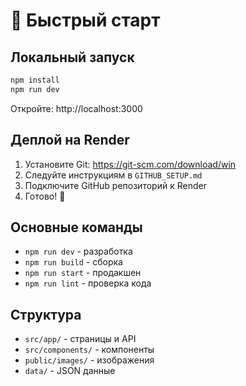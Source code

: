 # 🚀 Быстрый старт

## Локальный запуск
```bash
npm install
npm run dev
```
Откройте: http://localhost:3000

## Деплой на Render
1. Установите Git: https://git-scm.com/download/win
2. Следуйте инструкциям в `GITHUB_SETUP.md`
3. Подключите GitHub репозиторий к Render
4. Готово! 🎉

## Основные команды
- `npm run dev` - разработка
- `npm run build` - сборка
- `npm run start` - продакшен
- `npm run lint` - проверка кода

## Структура
- `src/app/` - страницы и API
- `src/components/` - компоненты
- `public/images/` - изображения
- `data/` - JSON данные 
